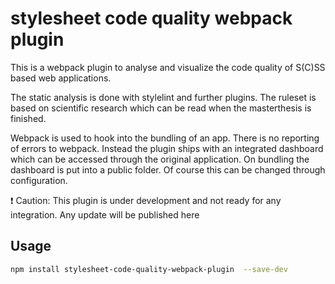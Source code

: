 # stylesheet code quality webpack plugin
This is a webpack plugin to analyse and visualize the code quality of S(C)SS based web applications.

The static analysis is done with stylelint and further plugins. The ruleset is based on scientific research which can be read when the masterthesis is finished. 

Webpack is used to hook into the bundling of an app. There is no reporting of errors to webpack. Instead the plugin ships with an integrated dashboard which can be accessed through the original application. On bundling the dashboard is put into a public folder. Of course this can be changed through configuration.

:exclamation: Caution: This plugin is under development and not ready for any integration. Any update will be published here

## Usage

```bash
npm install stylesheet-code-quality-webpack-plugin  --save-dev
```
